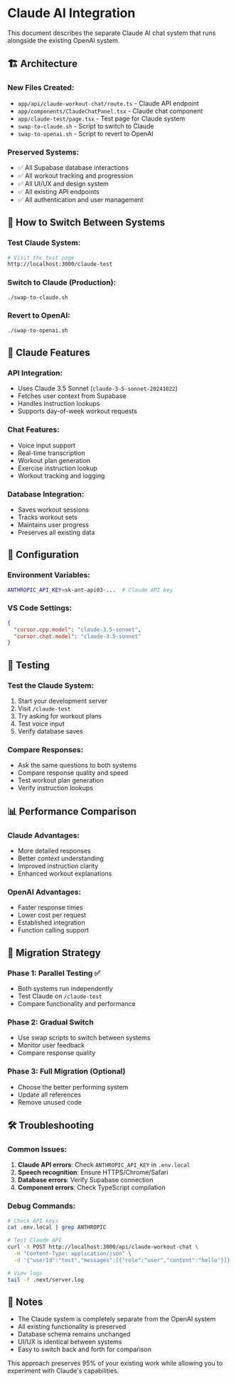 # Claude AI Integration

This document describes the separate Claude AI chat system that runs alongside the existing OpenAI system.

## 🏗️ Architecture

### New Files Created:
- `app/api/claude-workout-chat/route.ts` - Claude API endpoint
- `app/components/ClaudeChatPanel.tsx` - Claude chat component
- `app/claude-test/page.tsx` - Test page for Claude system
- `swap-to-claude.sh` - Script to switch to Claude
- `swap-to-openai.sh` - Script to revert to OpenAI

### Preserved Systems:
- ✅ All Supabase database interactions
- ✅ All workout tracking and progression
- ✅ All UI/UX and design system
- ✅ All existing API endpoints
- ✅ All authentication and user management

## 🔄 How to Switch Between Systems

### Test Claude System:
```bash
# Visit the test page
http://localhost:3000/claude-test
```

### Switch to Claude (Production):
```bash
./swap-to-claude.sh
```

### Revert to OpenAI:
```bash
./swap-to-openai.sh
```

## 🧠 Claude Features

### API Integration:
- Uses Claude 3.5 Sonnet (`claude-3-5-sonnet-20241022`)
- Fetches user context from Supabase
- Handles instruction lookups
- Supports day-of-week workout requests

### Chat Features:
- Voice input support
- Real-time transcription
- Workout plan generation
- Exercise instruction lookup
- Workout tracking and logging

### Database Integration:
- Saves workout sessions
- Tracks workout sets
- Maintains user progress
- Preserves all existing data

## 🔧 Configuration

### Environment Variables:
```bash
ANTHROPIC_API_KEY=sk-ant-api03-...  # Claude API key
```

### VS Code Settings:
```json
{
  "cursor.cpp.model": "claude-3.5-sonnet",
  "cursor.chat.model": "claude-3.5-sonnet"
}
```

## 🧪 Testing

### Test the Claude System:
1. Start your development server
2. Visit `/claude-test`
3. Try asking for workout plans
4. Test voice input
5. Verify database saves

### Compare Responses:
- Ask the same questions to both systems
- Compare response quality and speed
- Test workout plan generation
- Verify instruction lookups

## 📊 Performance Comparison

### Claude Advantages:
- More detailed responses
- Better context understanding
- Improved instruction clarity
- Enhanced workout explanations

### OpenAI Advantages:
- Faster response times
- Lower cost per request
- Established integration
- Function calling support

## 🔄 Migration Strategy

### Phase 1: Parallel Testing ✅
- Both systems run independently
- Test Claude on `/claude-test`
- Compare functionality and performance

### Phase 2: Gradual Switch
- Use swap scripts to switch between systems
- Monitor user feedback
- Compare response quality

### Phase 3: Full Migration (Optional)
- Choose the better performing system
- Update all references
- Remove unused code

## 🛠️ Troubleshooting

### Common Issues:
1. **Claude API errors**: Check `ANTHROPIC_API_KEY` in `.env.local`
2. **Speech recognition**: Ensure HTTPS/Chrome/Safari
3. **Database errors**: Verify Supabase connection
4. **Component errors**: Check TypeScript compilation

### Debug Commands:
```bash
# Check API keys
cat .env.local | grep ANTHROPIC

# Test Claude API
curl -X POST http://localhost:3000/api/claude-workout-chat \
  -H "Content-Type: application/json" \
  -d '{"userId":"test","messages":[{"role":"user","content":"hello"}]}'

# View logs
tail -f .next/server.log
```

## 📝 Notes

- The Claude system is completely separate from the OpenAI system
- All existing functionality is preserved
- Database schema remains unchanged
- UI/UX is identical between systems
- Easy to switch back and forth for comparison

This approach preserves 95% of your existing work while allowing you to experiment with Claude's capabilities. 